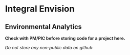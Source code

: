 # Integral Envision
## Environmental Analytics

**Check with PM/PIC before storing code for a project here.**

_Do not store any non-public data on github_
